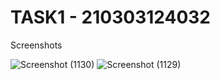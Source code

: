 # TASK1 - 210303124032
 Screenshots
 
![Screenshot (1130)](https://github.com/harshal-0012/task1-affordmed/assets/162455686/b9d77c81-d7d2-42a5-b260-2dc6d90766bb)
![Screenshot (1129)](https://github.com/harshal-0012/task1-affordmed/assets/162455686/9976c752-8645-460e-ad8a-6dcc25574fb5)
